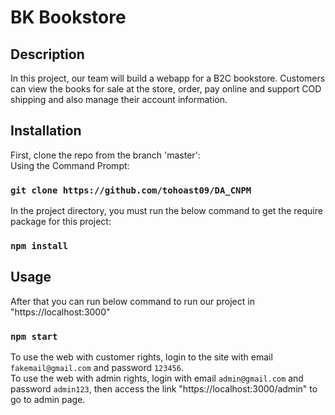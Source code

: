 # BK Bookstore
## Description
In this project, our team will build a webapp for a B2C bookstore. Customers can view the books for sale at the store, order, pay online and support COD shipping and also manage their account information. 
## Installation
First, clone the repo from the branch 'master':<br/>
Using the Command Prompt: 
### `git clone https://github.com/tohoast09/DA_CNPM`

In the project directory, you must run the below command to get the require package for this project:

### `npm install`
## Usage
After that you can run below command to run our project in "https://localhost:3000"
### `npm start`
To use the web with customer rights, login to the site with email `fakemail@gmail.com` and password `123456`.<br/>
To use the web with admin rights, login with email `admin@gmail.com` and password `admin123`, then access the link "https://localhost:3000/admin" to go to admin page.

